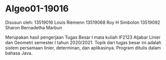 # Algeo01-19016

Disusun oleh:
13519016 Louis Riemenn
13519068 Roy H Simbolon
13519092 Sharon Bernadetha Marbun

Merupakan hasil pengerjaan Tugas Besar I mata kuliah IF2123 Aljabar Linier dan Geometri semester I tahun 2020/2021.
Topik dari tugas besar ini adalah sistem persamaan linier, determinan, dan aplikasinya.
Program ditulis dalam bahasa Java.
